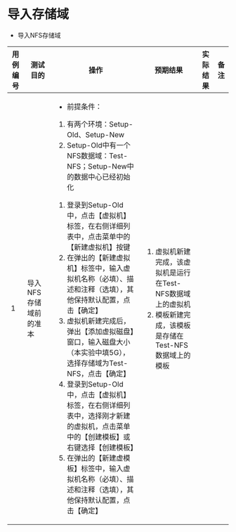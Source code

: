 # 导入存储域

* 导入NFS存储域

|用例编号|测试目的|操作|预期结果|实际结果|备注|
|--------|--------|----|--------|--------|----|
|1|导入NFS存储域前的准本|<ul><li>前提条件：</ul></li><ol><li>有两个环境：Setup-Old、Setup-New</li><li>Setup-Old中有一个NFS数据域：Test-NFS；Setup-New中的数据中心已经初始化</li></ol><ol><li>登录到Setup-Old中，点击【虚拟机】标签，在右侧详细列表中，点击菜单中的【新建虚拟机】按键</li><li>在弹出的【新建虚拟机】标签中，输入虚拟机名称（必填）、描述和注释（选填），其他保持默认配置，点击【确定】</li><li>虚拟机新建完成后，弹出【添加虚拟磁盘】窗口，输入磁盘大小（本实验中填5G），选择存储域为Test-NFS，点击【确定】</li><li>登录到Setup-Old中，点击【虚拟机】标签，在右侧详细列表中，选择刚才新建的虚拟机，点击菜单中的【创建模板】或右键选择【创建模板】</li><li>在弹出的【新建虚模板】标签中，输入虚拟机名称（必填）、描述和注释（选填），其他保持默认配置，点击【确定】</li></ol>|<ol><li>虚拟机新建完成，该虚拟机是运行在Test-NFS数据域上的虚拟机</li><li>模板新建完成，该模板是存储在Test-NFS数据域上的模板</li></ol>||

